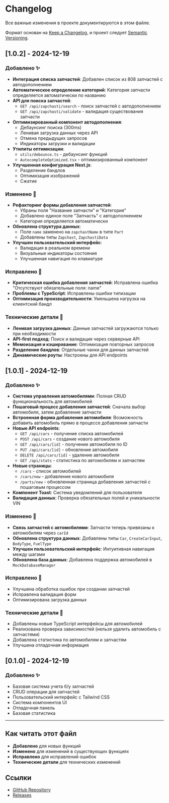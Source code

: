 # Changelog

Все важные изменения в проекте документируются в этом файле.

Формат основан на [Keep a Changelog](https://keepachangelog.com/ru/1.0.0/),
и проект следует [Semantic Versioning](https://semver.org/lang/ru/).

## [1.0.2] - 2024-12-19

### Добавлено ✨
- **Интеграция списка запчастей**: Добавлен список из 808 запчастей с автодополнением
- **Автоматическое определение категорий**: Категория запчасти определяется автоматически по названию
- **API для поиска запчастей**: 
  - `GET /api/zapchasti/search` - поиск запчастей с автодополнением
  - `GET /api/zapchasti/validate` - валидация существования запчасти
- **Оптимизированный компонент автодополнения**: 
  - Дебаунсинг поиска (300ms)
  - Ленивая загрузка данных через API
  - Отмена предыдущих запросов
  - Индикаторы загрузки и валидации
- **Утилиты оптимизации**: 
  - `utils/debounce.ts` - дебаунсинг функций
  - `AutocompleteOptimized.tsx` - оптимизированный компонент
- **Улучшенная конфигурация Next.js**: 
  - Разделение бандлов
  - Оптимизация изображений
  - Сжатие

### Изменено 🔄
- **Рефакторинг формы добавления запчастей**: 
  - Убраны поля "Название запчасти" и "Категория"
  - Добавлено единое поле "Запчасть" с автодополнением
  - Категория определяется автоматически
- **Обновлена структура данных**: 
  - Поле `name` заменено на `zapchastName` в типе `Part`
  - Добавлены типы `Zapchast`, `ZapchastiData`
- **Улучшен пользовательский интерфейс**: 
  - Валидация в реальном времени
  - Визуальные индикаторы состояния
  - Улучшенная навигация по клавиатуре

### Исправлено 🐛
- **Критическая ошибка добавления запчастей**: Исправлена ошибка "Отсутствуют обязательные поля: name"
- **Проблемы с TypeScript**: Исправлены ошибки типизации
- **Оптимизация производительности**: Уменьшена нагрузка на клиентский бандл

### Технические детали 🔧
- **Ленивая загрузка данных**: Данные запчастей загружаются только при необходимости
- **API-first подход**: Поиск и валидация через серверные API
- **Мемоизация и кэширование**: Оптимизация повторных запросов
- **Разделение бандлов**: Отдельные чанки для данных запчастей
- **Динамические роуты**: Настроены для API endpoints

## [1.0.1] - 2024-12-19

### Добавлено ✨
- **Система управления автомобилями**: Полная CRUD функциональность для автомобилей
- **Пошаговый процесс добавления запчастей**: Сначала выбор автомобиля, затем добавление запчасти
- **Встроенная форма добавления автомобиля**: Возможность добавить автомобиль прямо в процессе добавления запчасти
- **Новые API endpoints**:
  - `GET /api/cars` - получение списка автомобилей
  - `POST /api/cars` - создание нового автомобиля
  - `GET /api/cars/[id]` - получение автомобиля по ID
  - `PUT /api/cars/[id]` - обновление автомобиля
  - `DELETE /api/cars/[id]` - удаление автомобиля
  - `GET /api/stats` - статистика по автомобилям и запчастям
- **Новые страницы**:
  - `/cars` - список автомобилей
  - `/cars/new` - добавление нового автомобиля
  - `/parts/new` - обновленная страница добавления запчастей с пошаговым процессом
- **Компонент Toast**: Система уведомлений для пользователя
- **Валидация данных**: Проверка обязательных полей и уникальности VIN

### Изменено 🔄
- **Связь запчастей с автомобилями**: Запчасти теперь привязаны к автомобилям через `carId`
- **Обновлена структура данных**: Добавлены типы `Car`, `CreateCarInput`, `BodyType`, `FuelType`
- **Улучшен пользовательский интерфейс**: Интуитивная навигация между шагами
- **Обновлена база данных**: Добавлена поддержка автомобилей в `MockDatabaseManager`

### Исправлено 🐛
- Улучшена обработка ошибок при создании запчастей
- Исправлена валидация форм
- Оптимизирована загрузка данных

### Технические детали 🔧
- Добавлены новые TypeScript интерфейсы для автомобилей
- Реализована проверка зависимостей (нельзя удалить автомобиль с запчастями)
- Добавлена статистика по автомобилям и запчастям
- Улучшена отладочная информация

## [0.1.0] - 2024-12-19

### Добавлено ✨
- Базовая система учета б/у запчастей
- CRUD операции для запчастей
- Пользовательский интерфейс с Tailwind CSS
- Система компонентов UI
- Отладочная панель
- Базовая статистика

---

## Как читать этот файл

- **Добавлено** для новых функций
- **Изменено** для изменений в существующих функциях
- **Исправлено** для исправлений ошибок
- **Технические детали** для технических изменений

## Ссылки

- [GitHub Repository](https://github.com/viktor710/used-parts-inventory)
- [Releases](https://github.com/viktor710/used-parts-inventory/releases)
